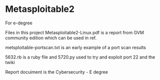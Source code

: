 # Metasploitable2
For e-degree

Files in this project
Metasploitable2-Linux.pdf is a report from GVM community edition which can be used in ref.

metsploitable-portscan.txt is an early example of a port scan results

5632.rb is a ruby file and 5720.py used to try and exploit port 22 and the twiki

Report docuiment is the Cybersecurity - E degree

